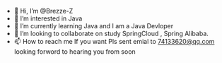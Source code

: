 - 👋 Hi, I’m @Brezze-Z
- 👀 I’m interested in Java
- 🌱 I’m currently learning Java and I am a Java Devloper
- 💞️ I’m looking to collaborate on study SpringCloud , Spring Alibaba.
- 📫 How to reach me  If you want Pls sent emial to 74133620@qq.com 
      looking forword to hearing you from soon

<!---
Hello! 


--->
